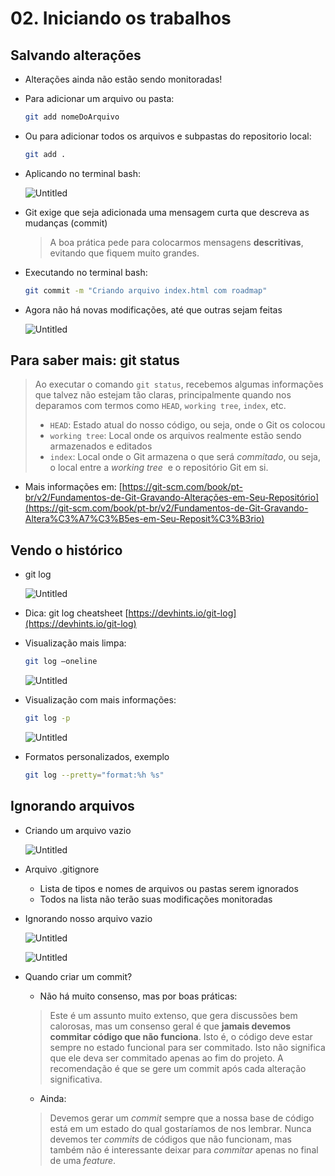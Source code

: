 # 02. Iniciando os trabalhos

## Salvando alterações

- Alterações ainda não estão sendo monitoradas!
- Para adicionar um arquivo ou pasta:
    
    ```bash
    git add nomeDoArquivo
    ```
    
- Ou para adicionar todos os arquivos e subpastas do repositorio local:
    
    ```bash
    git add .
    ```
    
- Aplicando no terminal bash:
    
    ![Untitled](02%20Iniciando%20os%20trabalhos/Untitled.png)
    
- Git exige que seja adicionada uma mensagem curta que descreva as mudanças (commit)
    
    > A boa prática pede para colocarmos mensagens **descritivas**, evitando que fiquem muito grandes.
    > 
- Executando no terminal bash:
    
    ```bash
    git commit -m "Criando arquivo index.html com roadmap"
    ```
    
- Agora não há novas modificações, até que outras sejam feitas
    
    ![Untitled](02%20Iniciando%20os%20trabalhos/Untitled%201.png)
    

## Para saber mais: git status

> Ao executar o comando `git status`, recebemos algumas informações que talvez não estejam tão claras, principalmente quando nos deparamos com termos como `HEAD`, `working tree`, `index`, etc.
> 
> - `HEAD`: Estado atual do nosso código, ou seja, onde o Git os colocou
> - `working tree`: Local onde os arquivos realmente estão sendo armazenados e editados
> - `index`: Local onde o Git armazena o que será *commitado*, ou seja, o local entre a *working tree*
>  e o repositório Git em si.
- Mais informações em: [https://git-scm.com/book/pt-br/v2/Fundamentos-de-Git-Gravando-Alterações-em-Seu-Repositório](https://git-scm.com/book/pt-br/v2/Fundamentos-de-Git-Gravando-Altera%C3%A7%C3%B5es-em-Seu-Reposit%C3%B3rio)

## Vendo o histórico

- git log
    
    ![Untitled](02%20Iniciando%20os%20trabalhos/Untitled%202.png)
    
- Dica: git log cheatsheet [https://devhints.io/git-log](https://devhints.io/git-log)
- Visualização mais limpa:
    
    ```bash
    git log —oneline
    ```
    
    ![Untitled](02%20Iniciando%20os%20trabalhos/Untitled%203.png)
    
- Visualização com mais informações:
    
    ```bash
    git log -p
    ```
    
    ![Untitled](02%20Iniciando%20os%20trabalhos/Untitled%204.png)
    
- Formatos personalizados, exemplo
    
    ```bash
    git log --pretty="format:%h %s"
    ```
    

## Ignorando arquivos

- Criando um arquivo vazio
    
    ![Untitled](02%20Iniciando%20os%20trabalhos/Untitled%205.png)
    
- Arquivo .gitignore
    - Lista de tipos e nomes de arquivos ou pastas serem ignorados
    - Todos na lista não terão suas modificações monitoradas
- Ignorando nosso arquivo vazio
    
    ![Untitled](02%20Iniciando%20os%20trabalhos/Untitled%206.png)
    
    ![Untitled](02%20Iniciando%20os%20trabalhos/Untitled%207.png)
    
- Quando criar um commit?
    - Não há muito consenso, mas por boas práticas:
    
    > Este é um assunto muito extenso, que gera discussões bem calorosas, mas um consenso geral é que **jamais devemos commitar código que não funciona**. Isto é, o código deve estar sempre no estado funcional para ser commitado. Isto não significa que ele deva ser commitado apenas ao fim do projeto. A recomendação é que se gere um commit após cada alteração significativa.
    > 
    - Ainda:
    
    > Devemos gerar um *commit* sempre que a nossa base de código está em um estado do qual gostaríamos de nos lembrar. Nunca devemos ter *commits* de códigos que não funcionam, mas também não é interessante deixar para *commitar* apenas no final de uma *feature*.
    >